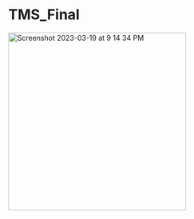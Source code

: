 # TMS_Final

<img width="356" alt="Screenshot 2023-03-19 at 9 14 34 PM" src="https://user-images.githubusercontent.com/117572766/226187516-402e9aee-3adb-4739-887d-3ece99ccc51f.png">
